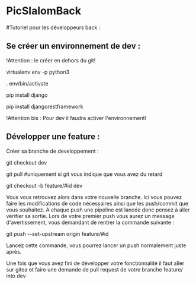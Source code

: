 # PicSlalomBack

#Tutoriel pour les développeurs back :

## Se créer un environnement de dev :

!Attention : le créer en dehors du git!


virtualenv env -p python3

. env/bin/activate

pip install django

pip install djangorestframework

!Attention bis : Pour dev il faudra activer l'environnement!

## Développer une feature :

Créer sa branche de developpement :

git checkout dev

git pull #uniquement si git vous indique que vous avez du retard


git checkout -b feature/#id dev

Vous vous retrouvez alors dans votre nouvelle branche. Ici vous pouvez faire les modifications de code nécessaires ainsi que les push/commit que vous souhaitez. A chaque push une pipeline est lancée donc pensez à aller vérifier sa sortie.
Lors de votre premier push vous aurez un message d'avertissement, vous demandant de rentrer la commande suivante :

git push --set-upstream origin feature/#id

Lancez cette commande, vous pourrez lancer un push normalement juste après.


Une fois que vous avez fini de développer votre fonctionnalité il faut aller sur gitea et faire une demande de pull request de votre branche feature/<id> into dev

